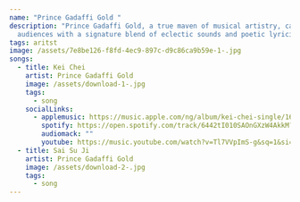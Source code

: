 ```yaml
---
name: "Prince Gadaffi Gold "
description: "Prince Gadaffi Gold, a true maven of musical artistry, captivates
  audiences with a signature blend of eclectic sounds and poetic lyricism. "
tags: aritst
image: /assets/7e8be126-f8fd-4ec9-897c-d9c86ca9b59e-1-.jpg
songs:
  - title: Kei Chei
    artist: Prince Gadaffi Gold
    image: /assets/download-1-.jpg
    tags:
      - song
    socialLinks:
      - applemusic: https://music.apple.com/ng/album/kei-chei-single/1693085836
        spotify: https://open.spotify.com/track/6442tI010SAOnGXzW4AkkM?si=RBZJyrT0QwOv8IGFHUgsUQ
        audiomack: ""
        youtube: https://music.youtube.com/watch?v=Tl7VVpImS-g&sq=1&si=C748daUDlFkDSQFr
  - title: Sai Su Ji
    artist: Prince Gadaffi Gold
    image: /assets/download-2-.jpg
    tags:
      - song
---
```

